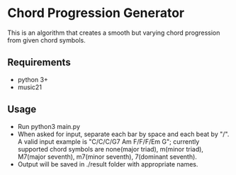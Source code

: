 # Chord Progression Generator

This is an algorithm that creates a smooth but varying chord progression from given chord symbols.


## Requirements
- python 3+
- music21


## Usage
- Run python3 main.py
- When asked for input, separate each bar by space and each beat by "/".
A valid input example is "C/C/C/G7 Am F/F/F/Em G"; currently supported chord symbols are none(major triad), m(minor triad), M7(major seventh), m7(minor seventh), 7(dominant seventh).
- Output will be saved in ./result folder with appropriate names.
